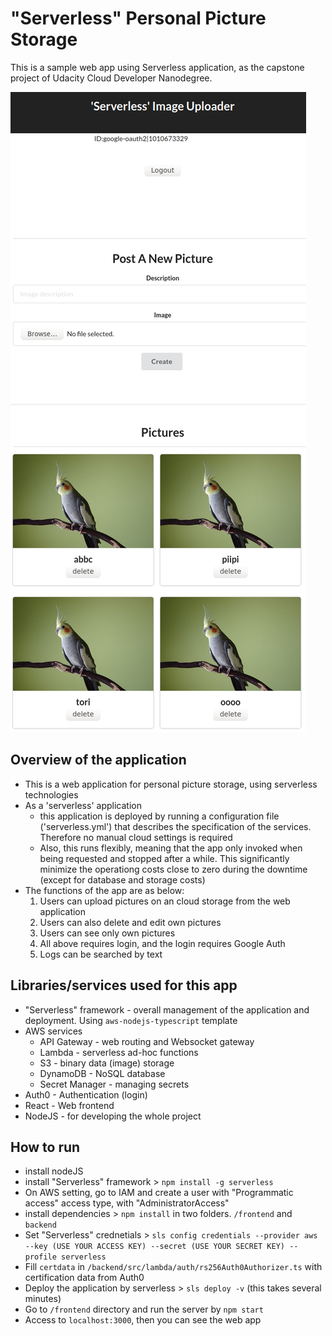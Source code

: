 # "Serverless" Personal Picture Storage

This is a sample web app using Serverless application, as the capstone project of Udacity Cloud Developer Nanodegree. 

<img src="capture.png" />

## Overview of the application

-  This is a web application for personal picture storage, using serverless technologies
-  As a 'serverless' application
    -  this application is deployed by running a configuration file ('serverless.yml') that describes the specification of the services. Therefore no manual cloud settings is required
    - Also, this runs flexibly, meaning that the app only invoked when being requested and stopped after a while. This significantly minimize the operationg costs close to zero during the downtime (except for database and storage costs)
- The functions of the app are as below:  
    1) Users can upload pictures on an cloud storage from the web application
    2) Users can also delete and edit own pictures 
    3) Users can see only own pictures 
    4) All above requires login, and the login requires Google Auth
    5) Logs can be searched by text

## Libraries/services used for this app  

-  "Serverless" framework - overall management of the application and deployment. Using `aws-nodejs-typescript` template
-  AWS services 
    - API Gateway - web routing and Websocket gateway 
    - Lambda - serverless ad-hoc functions   
    - S3   - binary data (image) storage 
    - DynamoDB - NoSQL database
    - Secret Manager - managing secrets
-  Auth0 - Authentication (login)
-  React  - Web frontend
-  NodeJS - for developing the whole project


## How to run
-  install nodeJS 
-  install "Serverless" framework >  `npm install -g serverless` 
-  On AWS setting, go to IAM and create a user with "Programmatic access" access type, with "AdministratorAccess"
-  install dependencies > `npm install` in two folders. `/frontend` and `backend`  
-  Set "Serverless" crednetials > `sls config credentials --provider aws --key (USE YOUR ACCESS KEY) --secret (USE YOUR SECRET KEY) --profile serverless ` 
-  Fill `certdata` in `/backend/src/lambda/auth/rs256Auth0Authorizer.ts` with certification data from Auth0
-  Deploy the application by serverless >  `sls deploy -v`  (this takes several minutes)
-  Go to `/frontend` directory and run the server by `npm start`
-  Access to `localhost:3000`, then you can see the web app 




